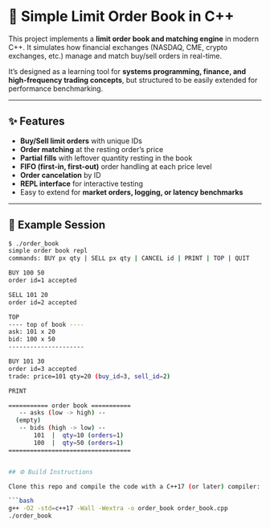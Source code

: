 # 🏦 Simple Limit Order Book in C++  

This project implements a **limit order book and matching engine** in modern C++. It simulates how financial exchanges (NASDAQ, CME, crypto exchanges, etc.) manage and match buy/sell orders in real-time.  

It’s designed as a learning tool for **systems programming, finance, and high-frequency trading concepts**, but structured to be easily extended for performance benchmarking.  

---

## ✨ Features  
- **Buy/Sell limit orders** with unique IDs  
- **Order matching** at the resting order’s price  
- **Partial fills** with leftover quantity resting in the book  
- **FIFO (first-in, first-out)** order handling at each price level  
- **Order cancelation** by ID  
- **REPL interface** for interactive testing  
- Easy to extend for **market orders, logging, or latency benchmarks**  

---

## 📖 Example Session  

```bash
$ ./order_book
simple order book repl
commands: BUY px qty | SELL px qty | CANCEL id | PRINT | TOP | QUIT

BUY 100 50
order id=1 accepted

SELL 101 20
order id=2 accepted

TOP
---- top of book ----
ask: 101 x 20
bid: 100 x 50
---------------------

BUY 101 30
order id=3 accepted
trade: price=101 qty=20 (buy_id=3, sell_id=2)

PRINT

=========== order book ===========
   -- asks (low -> high) --
  (empty)
   -- bids (high -> low) --
       101  |  qty=10 (orders=1)
       100  |  qty=50 (orders=1)
==================================


## ⚙️ Build Instructions  

Clone this repo and compile the code with a C++17 (or later) compiler:  

```bash
g++ -O2 -std=c++17 -Wall -Wextra -o order_book order_book.cpp
./order_book
